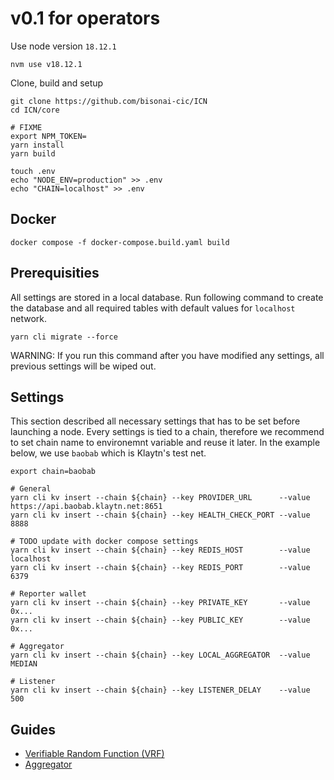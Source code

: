 # v0.1 for operators

Use node version `18.12.1`

```shell
nvm use v18.12.1
```

Clone, build and setup

```shelll
git clone https://github.com/bisonai-cic/ICN
cd ICN/core

# FIXME
export NPM_TOKEN=
yarn install
yarn build

touch .env
echo "NODE_ENV=production" >> .env
echo "CHAIN=localhost" >> .env
```

## Docker

```shell
docker compose -f docker-compose.build.yaml build
```

## Prerequisities

All settings are stored in a local database.
Run following command to create the database and all required tables with default values for `localhost` network.

```shell
yarn cli migrate --force
```

WARNING: If you run this command after you have modified any settings, all previous settings will be wiped out.

## Settings

This section described all necessary settings that has to be set before launching a node.
Every settings is tied to a chain, therefore we recommend to set chain name to environemnt variable and reuse it later.
In the example below, we use `baobab` which is Klaytn's test net.

```shell
export chain=baobab
```

```shell
# General
yarn cli kv insert --chain ${chain} --key PROVIDER_URL      --value https://api.baobab.klaytn.net:8651
yarn cli kv insert --chain ${chain} --key HEALTH_CHECK_PORT --value 8888

# TODO update with docker compose settings
yarn cli kv insert --chain ${chain} --key REDIS_HOST        --value localhost
yarn cli kv insert --chain ${chain} --key REDIS_PORT        --value 6379

# Reporter wallet
yarn cli kv insert --chain ${chain} --key PRIVATE_KEY       --value 0x...
yarn cli kv insert --chain ${chain} --key PUBLIC_KEY        --value 0x...

# Aggregator
yarn cli kv insert --chain ${chain} --key LOCAL_AGGREGATOR  --value MEDIAN

# Listener
yarn cli kv insert --chain ${chain} --key LISTENER_DELAY    --value 500
```

## Guides

* [Verifiable Random Function (VRF)](vrf.md)
* [Aggregator](aggregator.md)
